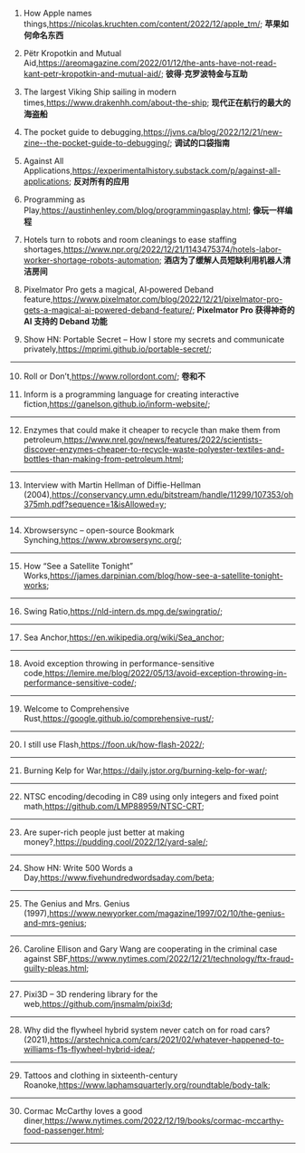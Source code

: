 1. How Apple names things,<https://nicolas.kruchten.com/content/2022/12/apple_tm/>;
**苹果如何命名东西**

2. Pëtr Kropotkin and Mutual Aid,<https://areomagazine.com/2022/01/12/the-ants-have-not-read-kant-petr-kropotkin-and-mutual-aid/>;
**彼得·克罗波特金与互助**

3. The largest Viking Ship sailing in modern times,<https://www.drakenhh.com/about-the-ship>;
**现代正在航行的最大的海盗船**

4. The pocket guide to debugging,<https://jvns.ca/blog/2022/12/21/new-zine--the-pocket-guide-to-debugging/>;
**调试的口袋指南**

5. Against All Applications,<https://experimentalhistory.substack.com/p/against-all-applications>;
**反对所有的应用**

6. Programming as Play,<https://austinhenley.com/blog/programmingasplay.html>;
**像玩一样编程**

7. Hotels turn to robots and room cleanings to ease staffing shortages,<https://www.npr.org/2022/12/21/1143475374/hotels-labor-worker-shortage-robots-automation>;
**酒店为了缓解人员短缺利用机器人清洁房间**

8. Pixelmator Pro gets a magical, AI‑powered Deband feature,<https://www.pixelmator.com/blog/2022/12/21/pixelmator-pro-gets-a-magical-ai-powered-deband-feature/>;
**Pixelmator Pro 获得神奇的 AI 支持的 Deband 功能**

9. Show HN: Portable Secret – How I store my secrets and communicate privately,<https://mprimi.github.io/portable-secret/>;
****

10. Roll or Don’t,<https://www.rollordont.com/>;
**卷和不**

11. Inform is a programming language for creating interactive fiction,<https://ganelson.github.io/inform-website/>;
****

12. Enzymes that could make it cheaper to recycle than make them from petroleum,<https://www.nrel.gov/news/features/2022/scientists-discover-enzymes-cheaper-to-recycle-waste-polyester-textiles-and-bottles-than-making-from-petroleum.html>;
****

13. Interview with Martin Hellman of Diffie-Hellman (2004),<https://conservancy.umn.edu/bitstream/handle/11299/107353/oh375mh.pdf?sequence=1&isAllowed=y>;
****

14. Xbrowsersync – open-source Bookmark Synching,<https://www.xbrowsersync.org/>;
****

15. How “See a Satellite Tonight” Works,<https://james.darpinian.com/blog/how-see-a-satellite-tonight-works>;
****

16. Swing Ratio,<https://nld-intern.ds.mpg.de/swingratio/>;
****

17. Sea Anchor,<https://en.wikipedia.org/wiki/Sea_anchor>;
****

18. Avoid exception throwing in performance-sensitive code,<https://lemire.me/blog/2022/05/13/avoid-exception-throwing-in-performance-sensitive-code/>;
****

19. Welcome to Comprehensive Rust,<https://google.github.io/comprehensive-rust/>;
****

20. I still use Flash,<https://foon.uk/how-flash-2022/>;
****

21. Burning Kelp for War,<https://daily.jstor.org/burning-kelp-for-war/>;
****

22. NTSC encoding/decoding in C89 using only integers and fixed point math,<https://github.com/LMP88959/NTSC-CRT>;
****

23. Are super-rich people just better at making money?,<https://pudding.cool/2022/12/yard-sale/>;
****

24. Show HN: Write 500 Words a Day,<https://www.fivehundredwordsaday.com/beta>;
****

25. The Genius and Mrs. Genius (1997),<https://www.newyorker.com/magazine/1997/02/10/the-genius-and-mrs-genius>;
****

26. Caroline Ellison and Gary Wang are cooperating in the criminal case against SBF,<https://www.nytimes.com/2022/12/21/technology/ftx-fraud-guilty-pleas.html>;
****

27. Pixi3D – 3D rendering library for the web,<https://github.com/jnsmalm/pixi3d>;
****

28. Why did the flywheel hybrid system never catch on for road cars? (2021),<https://arstechnica.com/cars/2021/02/whatever-happened-to-williams-f1s-flywheel-hybrid-idea/>;
****

29. Tattoos and clothing in sixteenth-century Roanoke,<https://www.laphamsquarterly.org/roundtable/body-talk>;
****

30. Cormac McCarthy loves a good diner,<https://www.nytimes.com/2022/12/19/books/cormac-mccarthy-food-passenger.html>;
****

